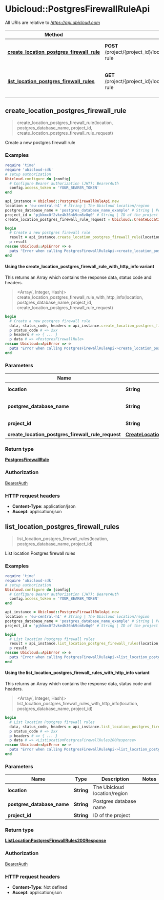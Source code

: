 # Ubicloud::PostgresFirewallRuleApi

All URIs are relative to *https://api.ubicloud.com*

| Method | HTTP request | Description |
| ------ | ------------ | ----------- |
| [**create_location_postgres_firewall_rule**](PostgresFirewallRuleApi.md#create_location_postgres_firewall_rule) | **POST** /project/{project_id}/location/{location}/postgres/{postgres_database_name}/firewall-rule | Create a new postgres firewall rule |
| [**list_location_postgres_firewall_rules**](PostgresFirewallRuleApi.md#list_location_postgres_firewall_rules) | **GET** /project/{project_id}/location/{location}/postgres/{postgres_database_name}/firewall-rule | List location Postgres firewall rules |


## create_location_postgres_firewall_rule

> <PostgresFirewallRule> create_location_postgres_firewall_rule(location, postgres_database_name, project_id, create_location_postgres_firewall_rule_request)

Create a new postgres firewall rule

### Examples

```ruby
require 'time'
require 'ubicloud-sdk'
# setup authorization
Ubicloud.configure do |config|
  # Configure Bearer authorization (JWT): BearerAuth
  config.access_token = 'YOUR_BEARER_TOKEN'
end

api_instance = Ubicloud::PostgresFirewallRuleApi.new
location = 'eu-central-h1' # String | The Ubicloud location/region
postgres_database_name = 'postgres_database_name_example' # String | Postgres database name
project_id = 'pjkkmx0f2vke4h36nk9cm8v8q0' # String | ID of the project
create_location_postgres_firewall_rule_request = Ubicloud::CreateLocationPostgresFirewallRuleRequest.new({cidr: 'cidr_example'}) # CreateLocationPostgresFirewallRuleRequest | 

begin
  # Create a new postgres firewall rule
  result = api_instance.create_location_postgres_firewall_rule(location, postgres_database_name, project_id, create_location_postgres_firewall_rule_request)
  p result
rescue Ubicloud::ApiError => e
  puts "Error when calling PostgresFirewallRuleApi->create_location_postgres_firewall_rule: #{e}"
end
```

#### Using the create_location_postgres_firewall_rule_with_http_info variant

This returns an Array which contains the response data, status code and headers.

> <Array(<PostgresFirewallRule>, Integer, Hash)> create_location_postgres_firewall_rule_with_http_info(location, postgres_database_name, project_id, create_location_postgres_firewall_rule_request)

```ruby
begin
  # Create a new postgres firewall rule
  data, status_code, headers = api_instance.create_location_postgres_firewall_rule_with_http_info(location, postgres_database_name, project_id, create_location_postgres_firewall_rule_request)
  p status_code # => 2xx
  p headers # => { ... }
  p data # => <PostgresFirewallRule>
rescue Ubicloud::ApiError => e
  puts "Error when calling PostgresFirewallRuleApi->create_location_postgres_firewall_rule_with_http_info: #{e}"
end
```

### Parameters

| Name | Type | Description | Notes |
| ---- | ---- | ----------- | ----- |
| **location** | **String** | The Ubicloud location/region |  |
| **postgres_database_name** | **String** | Postgres database name |  |
| **project_id** | **String** | ID of the project |  |
| **create_location_postgres_firewall_rule_request** | [**CreateLocationPostgresFirewallRuleRequest**](CreateLocationPostgresFirewallRuleRequest.md) |  |  |

### Return type

[**PostgresFirewallRule**](PostgresFirewallRule.md)

### Authorization

[BearerAuth](../README.md#BearerAuth)

### HTTP request headers

- **Content-Type**: application/json
- **Accept**: application/json


## list_location_postgres_firewall_rules

> <ListLocationPostgresFirewallRules200Response> list_location_postgres_firewall_rules(location, postgres_database_name, project_id)

List location Postgres firewall rules

### Examples

```ruby
require 'time'
require 'ubicloud-sdk'
# setup authorization
Ubicloud.configure do |config|
  # Configure Bearer authorization (JWT): BearerAuth
  config.access_token = 'YOUR_BEARER_TOKEN'
end

api_instance = Ubicloud::PostgresFirewallRuleApi.new
location = 'eu-central-h1' # String | The Ubicloud location/region
postgres_database_name = 'postgres_database_name_example' # String | Postgres database name
project_id = 'pjkkmx0f2vke4h36nk9cm8v8q0' # String | ID of the project

begin
  # List location Postgres firewall rules
  result = api_instance.list_location_postgres_firewall_rules(location, postgres_database_name, project_id)
  p result
rescue Ubicloud::ApiError => e
  puts "Error when calling PostgresFirewallRuleApi->list_location_postgres_firewall_rules: #{e}"
end
```

#### Using the list_location_postgres_firewall_rules_with_http_info variant

This returns an Array which contains the response data, status code and headers.

> <Array(<ListLocationPostgresFirewallRules200Response>, Integer, Hash)> list_location_postgres_firewall_rules_with_http_info(location, postgres_database_name, project_id)

```ruby
begin
  # List location Postgres firewall rules
  data, status_code, headers = api_instance.list_location_postgres_firewall_rules_with_http_info(location, postgres_database_name, project_id)
  p status_code # => 2xx
  p headers # => { ... }
  p data # => <ListLocationPostgresFirewallRules200Response>
rescue Ubicloud::ApiError => e
  puts "Error when calling PostgresFirewallRuleApi->list_location_postgres_firewall_rules_with_http_info: #{e}"
end
```

### Parameters

| Name | Type | Description | Notes |
| ---- | ---- | ----------- | ----- |
| **location** | **String** | The Ubicloud location/region |  |
| **postgres_database_name** | **String** | Postgres database name |  |
| **project_id** | **String** | ID of the project |  |

### Return type

[**ListLocationPostgresFirewallRules200Response**](ListLocationPostgresFirewallRules200Response.md)

### Authorization

[BearerAuth](../README.md#BearerAuth)

### HTTP request headers

- **Content-Type**: Not defined
- **Accept**: application/json

